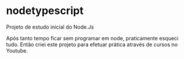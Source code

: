 # nodetypescript
Projeto de estudo inicial do Node.Js

Após tanto tempo ficar sem programar em node, praticamente esqueci tudo. Então criei este projeto para efetuar prática através de cursos no Youtube.
